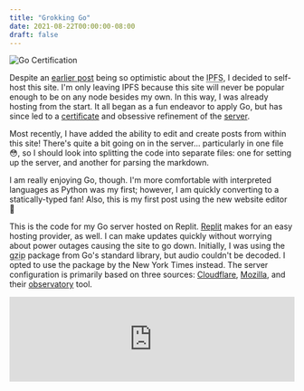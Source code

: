 ```yaml
---
title: "Grokking Go"
date: 2021-08-22T00:00:00-08:00
draft: false
---
```


![Go Certification](/photos/gocert.webp)

Despite an [earlier post](/#Future%20of%20Blockchain%20Domains) being so optimistic about the <abbr title="InterPlanetary File System">IPFS</abbr>, I decided to self-host this site. I'm only leaving IPFS because this site will never be popular enough to be on any node besides my own. In this way, I was already hosting from the start. It all began as a fun endeavor to apply Go, but has since led to a [certificate](https://github.com/splch/google-go-coursera) and obsessive refinement of the [server](https://observatory.mozilla.org/analyze/slc.is).

Most recently, I have added the ability to edit and create posts from within this site! There's quite a bit going on in the server... particularly in one file 😳, so I should look into splitting the code into separate files: one for setting up the server, and another for parsing the markdown.

I am really enjoying Go, though. I'm more comfortable with interpreted languages as Python was my first; however, I am quickly converting to a statically-typed fan! Also, this is my first post using the new website editor 🤪

This is the code for my Go server hosted on Replit. [Replit](https://replit.com) makes for an easy hosting provider, as well. I can make updates quickly without worrying about power outages causing the site to go down. Initially, I was using the <abbr title="GNU's Not Unix! ZIP">gzip</abbr> package from Go's standard library, but audio couldn't be decoded. I opted to use the package by the New York Times instead. The server configuration is primarily based on three sources: [Cloudflare](https://blog.cloudflare.com/exposing-go-on-the-internet/), [Mozilla](https://ssl-config.mozilla.org/#server=go&version=1.16.7&config=intermediate&guideline=5.6), and their [observatory](https://observatory.mozilla.org/) tool.

<iframe class="web" width="100%" frameborder="0" src="https://replit.com/@splch/slcis?lite=1"></iframe>
